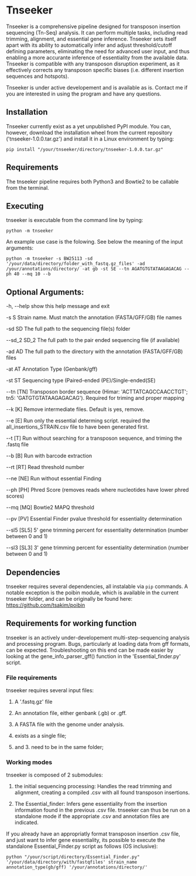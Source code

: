 # Tnseeker
Tnseeker is a comprehensive pipeline designed for transposon insertion sequencing (Tn-Seq) analysis. It can perform multiple tasks, including read trimming, alignment, and essential gene inference. Tnseeker sets itself apart with its ability to automatically infer and adjust threshold/cutoff defining parameters, eliminating the need for advanced user input, and thus enabling a more accurante inference of essentiality from the available data. Tnseeker is compatible with any transposon disruption experiment, as it effectively corrects any transposon specific biases (i.e. different insertion sequences and hotspots).

Tnseeker is under active developement and is available as is. Contact me if you are interested in using the program and have any questions.

## Installation
Tnseeker currently exist as a yet unpublished PyPI module. You can, however, download the installation wheel from the current repository ('tnseeker-1.0.0.tar.gz') and install it in a Linux environment by typing: 

`pip install "/your/tnseeker/directory/tnseeker-1.0.0.tar.gz" `
 
## Requirements
The tnseeker pipeline requires both Python3 and Bowtie2 to be callable from the terminal. 

## Executing 
tnseeker is executable from the command line by typing:

`python -m tnseeker`

An example use case is the folowing. See below the meaning of the input arguments:

`python -m tnseeker -s BW25113 -sd '/your/data/directory/folder_with_fastq.gz_files' -ad /your/annotations/directory/ -at gb -st SE --tn AGATGTGTATAAGAGACAG --ph 40 --mq 10 --b`

## Optional Arguments:

  -h, --help   show this help message and exit
  
  -s S         Strain name. Must match the annotation (FASTA/GFF/GB) file
               names
               
  -sd SD       The full path to the sequencing file(s) folder
  
  --sd_2 SD_2  The full path to the pair ended sequencing file (if available)
  
  -ad AD       The full path to the directory with the annotation
               (FASTA/GFF/GB) files
               
  -at AT       Annotation Type (Genbank/gff)
  
  -st ST       Sequencing type (Paired-ended (PE)/Single-ended(SE)
  
  --tn [TN]    Transposon border sequence (Himar: 'ACTTATCAGCCAACCTGT'; tn5:
               'GATGTGTATAAGAGACAG'). Required for triming and proper mapping
               
  --k [K]      Remove intermediate files. Default is yes, remove.
  
  --e [E]      Run only the essential determing script. required the
               all_insertions_STRAIN.csv file to have been generated first.
               
  --t [T]      Run without searching for a transposon sequence, and triming
               the .fastq file
               
  --b [B]      Run with barcode extraction
  
  --rt [RT]    Read threshold number
  
  --ne [NE]    Run without essential Finding
  
  --ph [PH]    Phred Score (removes reads where nucleotides have lower phred
               scores)
               
  --mq [MQ]    Bowtie2 MAPQ threshold
  
  --pv [PV]    Essential Finder pvalue threshold for essentiality
               determination
               
  --sl5 [SL5]  5' gene trimming percent for essentiality determination (number
               between 0 and 1)
               
  --sl3 [SL3]  3' gene trimming percent for essentiality determination (number
               between 0 and 1)
               
## Dependencies

tnseeker requires several dependencies, all instalable via `pip` commands.
A notable exception is the poibin module, which is available in the current tnseeker folder, and can be originally be found here: https://github.com/tsakim/poibin

## Requirements for working function

tnseeker is an actively under-developement multi-step-sequencing analysis and processing program. Bugs, particularly at loading data from gff formats, can be expected. Troubleshooting on this end can be made easier by looking at the gene_info_parser_gff() function in the 'Essential_finder.py' script.

### File requirements

tnseeker requires several input files:

 1. A '.fastq.gz' file
 
 2. An annotation file, either genbank (.gb) or .gff.
 
 3. A FASTA file with the genome under analysis.

1. exists as a single file;
2. and 3. need to be in the same folder;

### Working modes

tnseeker is composed of 2 submodules: 

1. the initial sequencing processing: Handles the read trimming and alignment, creating a compiled .csv with all found transposon insertions.

2. The Essential_finder: Infers gene essentiality from the insertion information found in the previous .csv file. tnseeker can thus be run on a standalone mode if the appropriate .csv and annotation files are indicated. 

If you already have an appropriatly format transposon insertion .csv file, and just want to infer gene essentiality, its possible to execute the standalone Essential_Finder.py script as follows (OS inclusive):

`python "/your/script/directory/Essential_Finder.py" '/your/data/directory/with/fastqfiles' strain_name annotation_type(gb/gff) '/your/annotations/directory/'`





